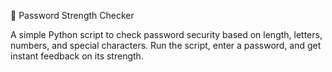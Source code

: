 🔐 Password Strength Checker

A simple Python script to check password security based on length, letters, numbers, and special characters. Run the script, enter a password, and get instant feedback on its strength.







